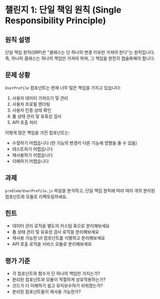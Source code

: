 # 챌린지 1: 단일 책임 원칙 (Single Responsibility Principle)

## 원칙 설명
단일 책임 원칙(SRP)은 "클래스는 단 하나의 변경 이유만 가져야 한다"는 원칙입니다. 즉, 하나의 클래스는 하나의 책임만 가져야 하며, 그 책임을 완전히 캡슐화해야 합니다.

## 문제 상황
`UserProfile` 컴포넌트는 현재 너무 많은 책임을 가지고 있습니다:
1. 사용자 데이터 가져오기 및 관리
2. 사용자 프로필 렌더링
3. 사용자 인증 상태 확인
4. 폼 상태 관리 및 유효성 검사
5. API 호출 처리

이렇게 많은 책임을 가진 컴포넌트는:
- 수정하기 어렵습니다 (한 기능의 변경이 다른 기능에 영향을 줄 수 있음)
- 테스트하기 어렵습니다
- 재사용하기 어렵습니다
- 이해하기 어렵습니다

## 과제
`problem/UserProfile.js` 파일을 분석하고, 단일 책임 원칙에 따라 여러 개의 분리된 컴포넌트와 모듈로 리팩토링하세요.

## 힌트
- 데이터 관리 로직을 별도의 커스텀 훅으로 분리해보세요
- 폼 상태 관리 및 유효성 검사 로직을 분리해보세요
- 재사용 가능한 UI 컴포넌트를 식별하고 분리해보세요
- API 호출 로직을 서비스 모듈로 분리해보세요

## 평가 기준
- 각 컴포넌트와 함수가 단 하나의 책임만 가지는가?
- 분리된 컴포넌트와 모듈이 적절하게 상호작용하는가?
- 코드가 더 이해하기 쉽고 유지보수하기 쉬워졌는가?
- 분리된 컴포넌트들이 재사용 가능한가?